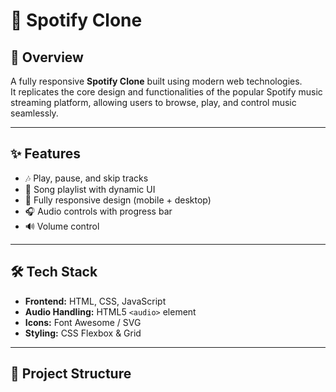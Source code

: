# 🎵 Spotify Clone


## 📌 Overview
A fully responsive **Spotify Clone** built using modern web technologies.  
It replicates the core design and functionalities of the popular Spotify music streaming platform, allowing users to browse, play, and control music seamlessly.

---

## ✨ Features
- 🎶 Play, pause, and skip tracks
- 📜 Song playlist with dynamic UI
- 📱 Fully responsive design (mobile + desktop)
- 🎧 Audio controls with progress bar
- 🔊 Volume control

---

## 🛠️ Tech Stack
- **Frontend:** HTML, CSS, JavaScript  
- **Audio Handling:** HTML5 `<audio>` element  
- **Icons:** Font Awesome / SVG  
- **Styling:** CSS Flexbox & Grid

---

## 📂 Project Structure
